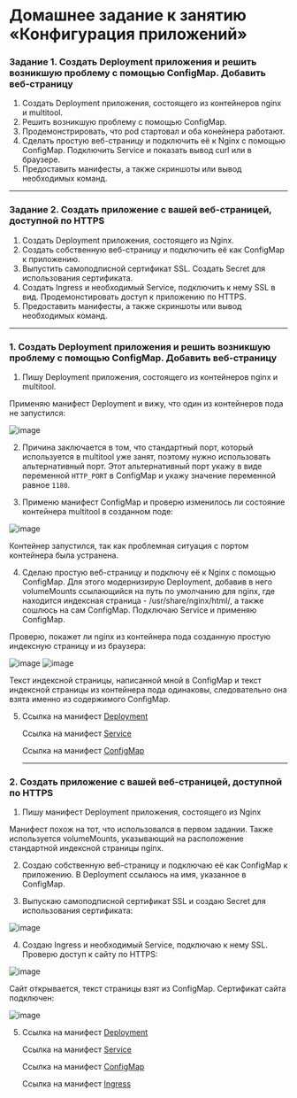 # Домашнее задание к занятию «Конфигурация приложений»

### Задание 1. Создать Deployment приложения и решить возникшую проблему с помощью ConfigMap. Добавить веб-страницу

1. Создать Deployment приложения, состоящего из контейнеров nginx и multitool.
2. Решить возникшую проблему с помощью ConfigMap.
3. Продемонстрировать, что pod стартовал и оба конейнера работают.
4. Сделать простую веб-страницу и подключить её к Nginx с помощью ConfigMap. Подключить Service и показать вывод curl или в браузере.
5. Предоставить манифесты, а также скриншоты или вывод необходимых команд.

------

### Задание 2. Создать приложение с вашей веб-страницей, доступной по HTTPS 

1. Создать Deployment приложения, состоящего из Nginx.
2. Создать собственную веб-страницу и подключить её как ConfigMap к приложению.
3. Выпустить самоподписной сертификат SSL. Создать Secret для использования сертификата.
4. Создать Ingress и необходимый Service, подключить к нему SSL в вид. Продемонстировать доступ к приложению по HTTPS. 
4. Предоставить манифесты, а также скриншоты или вывод необходимых команд.

------

### 1. Создать Deployment приложения и решить возникшую проблему с помощью ConfigMap. Добавить веб-страницу

1. Пишу Deployment приложения, состоящего из контейнеров nginx и multitool.

Применяю манифест Deployment и вижу, что один из контейнеров пода не запустился:

![image](https://github.com/user-attachments/assets/8f798135-be33-4497-823e-4c38290f2c20)

2. Причина заключается в том, что стандартный порт, который используется в multitool уже занят, поэтому нужно использовать альтернативный порт. Этот альтернативный порт укажу в виде переменной `HTTP_PORT` в ConfigMap и укажу значение переменной равное `1180`.

3. Применю манифест ConfigMap и проверю изменилось ли состояние контейнера multitool в созданном поде:

![image](https://github.com/user-attachments/assets/2c9145da-0e2a-4ec9-bf8c-709e9864683b)

Контейнер запустился, так как проблемная ситуация с портом контейнера была устранена.

4. Сделаю простую веб-страницу и подключу её к Nginx с помощью ConfigMap. Для этого модернизирую Deployment, добавив в него volumeMounts ссылающийся на путь по умолчанию для nginx, где находится индексная страница - /usr/share/nginx/html/, а также сошлюсь на сам ConfigMap. Подключаю Service и применяю ConfigMap.

Проверю, покажет ли nginx из контейнера пода созданную простую индексную страницу и из браузера:

![image](https://github.com/user-attachments/assets/e152d3a8-f1c0-4ed0-b3cc-6b06cd651eda)
![image](https://github.com/user-attachments/assets/8dd412b1-57e7-4416-ba8b-c4f72be7d03e)

Текст индексной страницы, написанной мной в ConfigMap и текст индексной страницы из контейнера пода одинаковы, следовательно она взята именно из содержимого ConfigMap.

5. Ссылка на манифест [Deployment]()

   Ссылка на манифест [Service]()
   
   Ссылка на манифест [ConfigMap]()

   ------

### 2. Создать приложение с вашей веб-страницей, доступной по HTTPS 

1. Пишу манифест Deployment приложения, состоящего из Nginx

Манифест похож на тот, что использовался в первом задании. Также используется volumeMounts, указывающий на расположение стандартной индексной страницы nginx.

2. Создаю собственную веб-страницу и подключаю её как ConfigMap к приложению. В Deployment ссылаюсь на имя, указанное в ConfigMap.

3. Выпускаю самоподписной сертификат SSL и создаю Secret для использования сертификата:

![image](https://github.com/user-attachments/assets/2823fade-ea6c-4e40-b288-1ae48ba8ccdc)

4. Создаю Ingress и необходимый Service, подключаю к нему SSL. Проверю доступ к сайту по HTTPS:

![image](https://github.com/user-attachments/assets/0a6e016b-56fa-485d-b892-e578042e98b8)

Сайт открывается, текст страницы взят из ConfigMap. Сертификат сайта подключен:

![image](https://github.com/user-attachments/assets/0ec26aef-2bf7-4bdf-b8e0-b19ff7ba19a0)

5. Ссылка на манифест [Deployment]()

   Ссылка на манифест [Service]()
   
   Ссылка на манифест [ConfigMap]()

   Ссылка на манифест [Ingress]()
